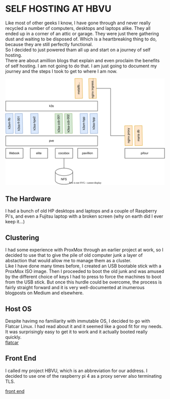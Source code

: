 # SELF HOSTING AT HBVU  

Like most of other geeks I know, I have gone through and never really recycled a number of computers, desktops and laptops alike. They all ended up in a corner of an attic or garage. They were just there gathering dust and waiting to be disposed of. Which is a heartbreaking thing to do, because they are still perfectly functional.  
So I decided to just powered tham all up and start on a journey of self hosting.  
There are about amillion blogs that explain and even proclaim the benefits of self hosting. I am not going to do that. I am just going to document my journey and the steps I took to get to where I am now.  

![Image](instructions/topology.svg)  

## The Hardware  
  
I had a bunch of old HP desktops and laptops and a couple of Raspberry Pi's, and even a Fujitsu laptop with a broken screen (why on earth did I ever keep it...)

## Clustering  
  
I had some experience with ProxMox through an earlier project at work, so I decided to use that to give the pile of old computer junk a layer of abstaction that would allow me to manage them as a cluster.  
Like I have done many times before, I created an USB bootable stick with a ProxMox ISO image. Then I proceeded to boot the old junk and was amused by the different choice of keys I had to press to force the machines to boot from the USB stick. But once this hurdle could be overcome, the process is fairly straight forward and it is very well-documented at inumerous blogposts on Medium and elsewhere.  

## Host OS  
  
Despite havimg no familiarity with immutable OS, I decided to go with Flatcar Linux. I had read about it and it seemed like a good fit for my needs. It was surprisingly easy to get it to work and it actually booted really quickly.  
[flatcar](instructions/flatcar.md)  

## Front End  
  
I called my project HBVU, which is an abbreviation for our address. I decided to use one of the raspberry pi 4 as a proxy server also terminating TLS. 

[front end](instructions/front-end.md)  

